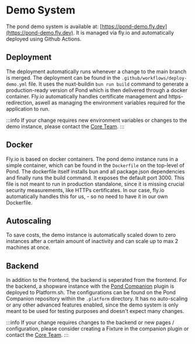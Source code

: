# Demo System

The pond demo system is available at: [https://pond-demo.fly.dev](https://pond-demo.fly.dev). It is managed via fly.io and automatically
deployed using Github Actions.

## Deployment
The deployment automatically runs whenever a change to the main branch is merged. The deployment can be found in the `.github/workflows/deploy-demo.yml` file.
It uses the nuxt-buildin `bun run build` command to generate a production-ready version of Pond which is then delivered through
a docker container. Fly.io automatically handles certificate management and https-redirection, aswell as managing the environment variables required 
for the application to run.

:::info
If your change requires new environment variables or changes to the demo instance, please contact the [Core Team](/contribute/core-team).
:::

## Docker
Fly.io is based on docker containers. The pond demo instance runs in a simple container, which can be found in the `Dockerfile` on the top-level
of Pond. The dockerfile itself installs bun and all package.json dependencies and finally runs the build command. It exposes the default port
3000. This file is not meant to run in production standalone, since it is missing crucial security measurements, like HTTPs certificates. In
our case, fly.io automatically handles this for us, - so no need to have it in our own Dockerfile.

## Autoscaling
To save costs, the demo instance is automatically scaled down to zero instances after a certain amount of inactivity and can scale up to max 2
machines at once. 

## Backend
In addition to the frontend, the backend is seperated from the frontend. For the backend, a shopware instance with the 
[Pond Companion](https://github.com/basecom/pondcompanion) plugin is deployed to Platform.sh. The configurations can be
found on the Pond Companion repository within the `.platform` directory. It has no auto-scaling or any other advanced features
enabled, since the demo system is only meant to be used for testing purposes and doesn't expect many changes.

:::info
If your change requires changes to the backend or new pages / configuration, please consider creating a Fixture in the companion plugin
or contact the [Core Team](/contribute/core-team).
:::
